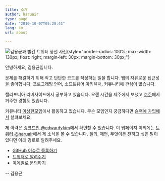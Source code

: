 ```yaml
---
title: 소개
author: haruair
type: page
date: "2010-10-07T05:28:41"
lang: ko
url: about

---
```


![김용균과 빨간 트위터 풍선 사진](/assets/ko/profile-with-twit.png){style="border-radius: 100%; max-width: 130px; float: right; margin-left: 30px; margin-bottom: 30px;"}

안녕하세요, 김용균입니다.

문제를 해결하기 위해 작고 단단한 코드를 작성하는 일을 합니다. 웹의 자유로운 접근성을 좋아합니다. 프로그래밍 언어, 소프트웨어 아키텍처, 커뮤니티에 관심이 많습니다.

캘리포니아 리버사이드에서 공부하고 있습니다. 오랜 시간을 제주에서 보냈고 [호주](https://edykim.com/ko/category/life-in-australia/)에서 거주한 경험도 있습니다.

커뮤니티 [이상한모임](https://weirdx.io/)에서 활동하고 있습니다. 무슨 모임인지 궁금하다면 [슬랙에 가입해서](https://weirdx.io/join-slack) 살펴보세요.

제 이력은 [링크드인 @edwardykim](https://linkedin.com/in/edwardykim/)에서 확인할 수 있습니다. 이 웹페이지 이외에는 [트위터 @haruair](https://twitter.com/haruair/)에서 제 소식을 볼 수 있습니다.
질의, 제언, 무엇이든 전하고 싶은 말이 있다면 아래 경로로 알려주세요.

- [GitHub 이슈로 등록하기](https://github.com/edykim/edykim.com/issues/new)
- [트위터로 알려주기](https://twitter.com/haruair)
- [이메일로 문의하기](mailto:edward@edykim.com)

-- 김용균
